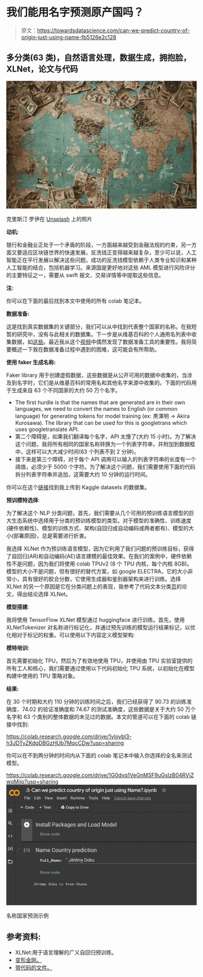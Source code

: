 # 我们能用名字预测原产国吗？

> 原文：<https://towardsdatascience.com/can-we-predict-country-of-origin-just-using-name-fb5126e2c128>

## 多分类(63 类)，自然语言处理，数据生成，拥抱脸，XLNet，论文与代码

![](img/8beb5c72410b165d7fe4ee60c840bdd6.png)

克里斯汀·罗伊在 [Unsplash](https://unsplash.com/photos/ir5MHI6rPg0) 上的照片

**动机:**

银行和金融业正处于一个矛盾的阶段，一方面越来越受到金融法规的约束，另一方面又要适应区块链世界的快速发展。反洗钱正变得越来越复杂，至少可以说，人工智能正在平行发展以解决这些问题。成功的反洗钱模型依赖于人类专业知识和某种人工智能的结合，包括机器学习。来源国是更好地对这些 AML 模型进行风险评分的主要特征之一，需要从 swift 报文、交易详情等中提取这些信息。

**注:**

你可以在下面的最后找到本文中使用的所有 colab 笔记本。

**数据准备:**

这是找到真实数据集的关键部分，我们可以从中找到代表整个国家的名称。在我短暂的研究中，没有与此相关的数据集。下一步是从维基百科的个人通用名列表中收集数据，如[这些](https://en.wikipedia.org/wiki/Chinese_given_name#Common_Chinese_names)。最近我从这个[视频](https://www.youtube.com/watch?v=KvMnpVMp0jk)中偶然发现了数据准备工具的重要性。我将简要概述一下我在数据准备过程中遇到的困难，这可能会有所帮助。

**使用 faker 生成名称:**

Faker library 用于创建虚假数据，这些数据是从公开可用的数据中收集的，当涉及到名字时，它们是从维基百科的常用名和其他名字来源中收集的。下面的代码用于生成来自 63 个不同国家的大约 50 万个名字。

*   The first hurdle is that the names that are generated are in their own languages, we need to convert the names to English (or common language) for generating tokens for model training (ex: 黒澤明 -> Akira Kurosawa). The library that can be used for this is googletrans which uses googletranslate API.
*   第二个障碍是，如果我们翻译每个名字，API 太慢了(大约 15 小时)。为了解决这个问题，我将所有相同的国家名称转换为一个列表字符串，并附加到数据框中，这样可以大大减少时间(63 个列表不到 2 分钟)。
*   接下来是第三个障碍，对于每个 API 调用可以输入的列表字符串的长度有一个阈值，必须少于 5000 个字符。为了解决这个问题，我们需要使用下面的代码拆分列表字符串并追加，这需要大约 10 分钟的运行时间。

你可以在这个[链接](https://www.kaggle.com/amaleshvemula7/name-and-country-of-origin-dataset)找到我上传到 Kaggle datasets 的数据集。

**预训模特选择**:

为了解决这个 NLP 分类问题，首先，我们需要从几个可用的预训练语言模型的巨大生态系统中选择用于分类的预训练模型的类型。对于模型的准确性、训练速度(硬件依赖性)、模型的训练方式、架构(自回归或自动编码或两者都有)、模型的大小(部署原因)，总是需要进行折衷。

我选择 XLNet 作为预训练语言模型，因为它利用了我们问题的预训练目标，获得了自回归(AR)和自动编码(AE)语言建模的最佳效果。在我们的案例中，硬件依赖性不是问题，因为我们将使用 colab TPUv2 (8 个 TPU 内核，每个内核 8GB)。模型的大小不是问题，但有很好的替代方案，如 google ELECTRA，它的大小非常小，具有很好的胶合分数，它使用生成器和鉴别器架构来进行训练。选择 XLNet 的另一个原因是它在分类问题上的表现，我参考了代码文本分类[页](https://paperswithcode.com/task/text-classification)的论文，得出结论选择 XLNet。

**模型搭建**:

我将使用 TensorFlow XLNet 模型通过 huggingface 进行训练。首先，使用 XLNetTokenizer 对名称进行标记化，并通过预先训练的模型运行结果标记，以优化相对于标记的权重。可以使用以下内容定义模型架构:

**模特培训:**

首先需要初始化 TPU，然后为了有效地使用 TPU，并使用由 TPU 实验室提供的所有工人和核心，我们需要通过使用以下代码初始化 TPU 系统，以初始化在模型构建中使用的 TPU 策略对象。

**结果:**

在 30 个时期和大约 110 分钟的训练时间之后，我们已经获得了 90.73 的训练准确度、74.02 的验证准确度和 74.67 的测试准确度，这些数据是关于大约 50 万个名字和 63 个类别的整体数据的未见过的数据。本文的管道可以在下面的 colab 链接中找到:

<https://colab.research.google.com/drive/1yloybl3-h3JDTyZKdqDBGzHUb7MqcCDw?usp=sharing>  

你可以在不到两分钟的时间内从下面的 colab 笔记本中输入你选择的全名来测试模型。

<https://colab.research.google.com/drive/1G0dvq1VeGnMSF9uGsIzB04RViZwqMiip?usp=sharing>  ![](img/7f0ade5ede7ad091f3a698eb64be6d9d.png)

名称国家预测示例

## 参考资料:

*   XLNet:用于语言理解的广义自回归预训练。
*   [变形金刚。](https://huggingface.co/docs/transformers/index)
*   [带代码的文件。](https://paperswithcode.com/task/text-classification)